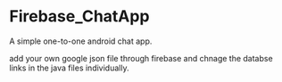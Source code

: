 # Firebase_ChatApp
A simple one-to-one android chat app.

add your own google json file through firebase and chnage the databse links in the java files individually.
